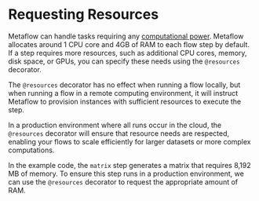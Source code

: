 # Requesting Resources

Metaflow can handle tasks requiring any [computational power](https://docs.metaflow.org/scaling/remote-tasks/requesting-resources). Metaflow allocates around 1 CPU core and 4GB of RAM to each flow step by default. If a step requires more resources, such as additional CPU cores, memory, disk space, or GPUs, you can specify these needs using the `@resources` decorator. 

The `@resources` decorator has no effect when running a flow locally, but when running a flow in a remote computing environment, it will instruct Metaflow to provision instances with sufficient resources to execute the step.

In a production environment where all runs occur in the cloud, the `@resources` decorator will ensure that resource needs are respected, enabling your flows to scale efficiently for larger datasets or more complex computations. 

In the example code, the `matrix` step generates a matrix that requires 8,192 MB of memory. To ensure this step runs in a production environment, we can use the `@resources` decorator to request the appropriate amount of RAM.
